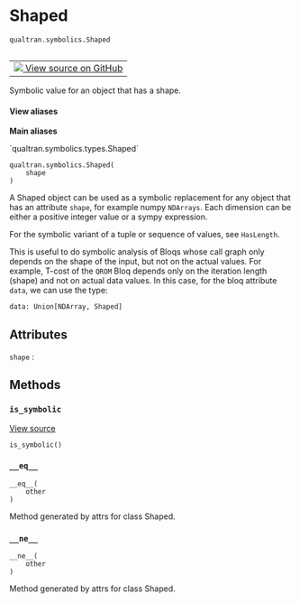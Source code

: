 # Shaped
`qualtran.symbolics.Shaped`


<table class="tfo-notebook-buttons tfo-api nocontent" align="left">
<td>
  <a target="_blank" href="https://github.com/quantumlib/Qualtran/blob/main/qualtran/symbolics/types.py#L31-L54">
    <img src="https://www.tensorflow.org/images/GitHub-Mark-32px.png" />
    View source on GitHub
  </a>
</td>
</table>



Symbolic value for an object that has a shape.

<section class="expandable">
  <h4 class="showalways">View aliases</h4>
  <p>
<b>Main aliases</b>
<p>`qualtran.symbolics.types.Shaped`</p>
</p>
</section>

<pre class="devsite-click-to-copy prettyprint lang-py tfo-signature-link">
<code>qualtran.symbolics.Shaped(
    shape
)
</code></pre>



<!-- Placeholder for "Used in" -->

A Shaped object can be used as a symbolic replacement for any object that has an
attribute `shape`, for example numpy `NDArrays`. Each dimension can be either
a positive integer value or a sympy expression.

For the symbolic variant of a tuple or sequence of values, see `HasLength`.

This is useful to do symbolic analysis of Bloqs whose call graph only depends on the shape
of the input, but not on the actual values. For example, T-cost of the `QROM` Bloq depends
only on the iteration length (shape) and not on actual data values. In this case, for the
bloq attribute `data`, we can use the type:

```py
data: Union[NDArray, Shaped]
```



<h2 class="add-link">Attributes</h2>

`shape`<a id="shape"></a>
: &nbsp;




## Methods

<h3 id="is_symbolic"><code>is_symbolic</code></h3>

<a target="_blank" class="external" href="https://github.com/quantumlib/Qualtran/blob/main/qualtran/symbolics/types.py#L53-L54">View source</a>

<pre class="devsite-click-to-copy prettyprint lang-py tfo-signature-link">
<code>is_symbolic()
</code></pre>




<h3 id="__eq__"><code>__eq__</code></h3>

<pre class="devsite-click-to-copy prettyprint lang-py tfo-signature-link">
<code>__eq__(
    other
)
</code></pre>

Method generated by attrs for class Shaped.


<h3 id="__ne__"><code>__ne__</code></h3>

<pre class="devsite-click-to-copy prettyprint lang-py tfo-signature-link">
<code>__ne__(
    other
)
</code></pre>

Method generated by attrs for class Shaped.




